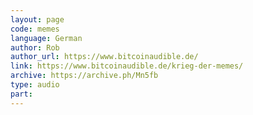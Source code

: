 ```yaml
---
layout: page
code: memes
language: German
author: Rob
author_url: https://www.bitcoinaudible.de/
link: https://www.bitcoinaudible.de/krieg-der-memes/
archive: https://archive.ph/Mn5fb
type: audio
part: 
---
```

